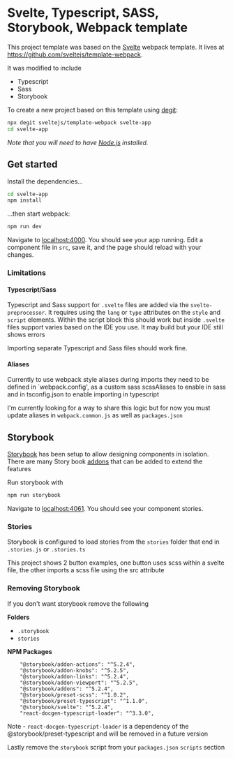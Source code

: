 # Svelte, Typescript, SASS, Storybook, Webpack template

This project template was based on the [Svelte](https://svelte.dev) webpack template. It lives at https://github.com/sveltejs/template-webpack.

It was modified to include
- Typescript
- Sass
- Storybook

To create a new project based on this template using [degit](https://github.com/Rich-Harris/degit):

```bash
npx degit sveltejs/template-webpack svelte-app
cd svelte-app
```

*Note that you will need to have [Node.js](https://nodejs.org) installed.*


## Get started

Install the dependencies...

```bash
cd svelte-app
npm install
```

...then start webpack:

```bash
npm run dev
```

Navigate to [localhost:4000](http://localhost:4000). You should see your app running. Edit a component file in `src`, save it, and the page should reload with your changes.

### Limitations
#### Typescript/Sass
Typescript and Sass support for `.svelte` files are added via the `svelte-preprocessor`. 
It requires using the `lang` or `type` attributes on the `style` and `script` elements. 
Within the script block this should work but inside `.svelte` files support varies based on the IDE you use. It may build but your IDE still shows errors 

Importing separate Typescript and Sass files should work fine. 

#### Aliases
Currently to use webpack style aliases during imports they need to be defined in `webpack.config', as a custom sass scssAliases to enable in sass and in tsconfig.json to enable importing in typescript

I'm currently looking for a way to share this logic but for now you must update aliases in `webpack.common.js` as well as `packages.json`

## Storybook
[Storybook](https://storybook.js.org/) has been setup to allow designing components in isolation. There are many Story book [addons](https://storybook.js.org/addons/) that can be added to extend the features

Run storybook with 

```bash
npm run storybook
```
Navigate to [localhost:4061](http://localhost:4060). You should see your component stories.

### Stories
Storybook is configured to load stories from the `stories` folder that end in `.stories.js` or `.stories.ts`

This project shows 2 button examples, one button uses scss within a svelte file, the other imports a scss file using the src attribute

### Removing Storybook
If you don't want storybook remove the following

**Folders**
- `.storybook`
- `stories`

**NPM Packages**
```
    "@storybook/addon-actions": "^5.2.4",
    "@storybook/addon-knobs": "^5.2.5",
    "@storybook/addon-links": "^5.2.4",
    "@storybook/addon-viewport": "^5.2.5",
    "@storybook/addons": "^5.2.4",
    "@storybook/preset-scss": "^1.0.2",
    "@storybook/preset-typescript": "^1.1.0",
    "@storybook/svelte": "^5.2.4",
    "react-docgen-typescript-loader": "^3.3.0",
```
Note - `react-docgen-typescript-loader` is a dependency of the @storybook/preset-typescript and will be removed in a future version

Lastly remove the `storybook` script from your `packages.json` `scripts` section
